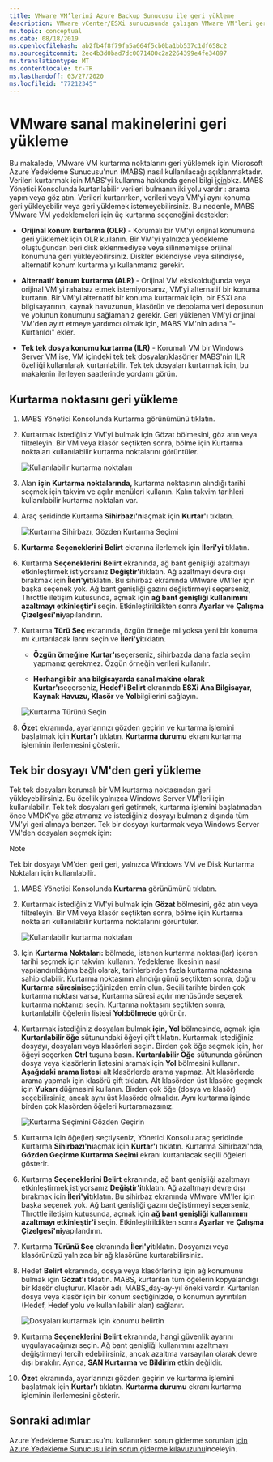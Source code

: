 ```yaml
---
title: VMware VM’lerini Azure Backup Sunucusu ile geri yükleme
description: VMware vCenter/ESXi sunucusunda çalışan VMware VM'leri geri yüklemek için Azure Yedekleme Sunucusu'nı (MABS) kullanın.
ms.topic: conceptual
ms.date: 08/18/2019
ms.openlocfilehash: ab2fb4f8f79fa5a664f5cb0ba1bb537c1df658c2
ms.sourcegitcommit: 2ec4b3d0bad7dc0071400c2a2264399e4fe34897
ms.translationtype: MT
ms.contentlocale: tr-TR
ms.lasthandoff: 03/27/2020
ms.locfileid: "77212345"
---
```

# <a name="restore-vmware-virtual-machines"></a>VMware sanal makinelerini geri yükleme

Bu makalede, VMware VM kurtarma noktalarını geri yüklemek için Microsoft Azure Yedekleme Sunucusu'nun (MABS) nasıl kullanılacağı açıklanmaktadır. Verileri kurtarmak için MABS'yi kullanma hakkında genel bilgi [için](https://docs.microsoft.com/azure/backup/backup-azure-alternate-dpm-server)bkz. MABS Yönetici Konsolunda kurtarılabilir verileri bulmanın iki yolu vardır : arama yapın veya göz atın. Verileri kurtarırken, verileri veya VM'yi aynı konuma geri yükleyebilir veya geri yüklemek istemeyebilirsiniz. Bu nedenle, MABS VMware VM yedeklemeleri için üç kurtarma seçeneğini destekler:

* **Orijinal konum kurtarma (OLR)** - Korumalı bir VM'yi orijinal konumuna geri yüklemek için OLR kullanın. Bir VM'yi yalnızca yedekleme oluştuğundan beri disk eklenmediyse veya silinmemişse orijinal konumuna geri yükleyebilirsiniz. Diskler eklendiyse veya silindiyse, alternatif konum kurtarma yı kullanmanız gerekir.

* **Alternatif konum kurtarma (ALR)** - Orijinal VM eksikolduğunda veya orijinal VM'yi rahatsız etmek istemiyorsanız, VM'yi alternatif bir konuma kurtarın. Bir VM'yi alternatif bir konuma kurtarmak için, bir ESXi ana bilgisayarının, kaynak havuzunun, klasörün ve depolama veri deposunun ve yolunun konumunu sağlamanız gerekir. Geri yüklenen VM'yi orijinal VM'den ayırt etmeye yardımcı olmak için, MABS VM'nin adına "-Kurtarıldı" ekler.

* **Tek tek dosya konumu kurtarma (ILR)** - Korumalı VM bir Windows Server VM ise, VM içindeki tek tek dosyalar/klasörler MABS'nin ILR özelliği kullanılarak kurtarılabilir. Tek tek dosyaları kurtarmak için, bu makalenin ilerleyen saatlerinde yordamı görün.

## <a name="restore-a-recovery-point"></a>Kurtarma noktasını geri yükleme

1. MABS Yönetici Konsolunda Kurtarma görünümünü tıklatın.

2. Kurtarmak istediğiniz VM'yi bulmak için Gözat bölmesini, göz atın veya filtreleyin. Bir VM veya klasör seçtikten sonra, bölme için Kurtarma noktaları kullanılabilir kurtarma noktalarını görüntüler.

    ![Kullanılabilir kurtarma noktaları](./media/restore-azure-backup-server-vmware/recovery-points.png)

3. Alan **için Kurtarma noktalarında,** kurtarma noktasının alındığı tarihi seçmek için takvim ve açılır menüleri kullanın. Kalın takvim tarihleri kullanılabilir kurtarma noktaları var.

4. Araç şeridinde Kurtarma **Sihirbazı'nı**açmak için **Kurtar'ı** tıklatın.

    ![Kurtarma Sihirbazı, Gözden Kurtarma Seçimi](./media/restore-azure-backup-server-vmware/recovery-wizard.png)

5. **Kurtarma Seçeneklerini Belirt** ekranına ilerlemek için **İleri'yi** tıklatın.

6. Kurtarma **Seçeneklerini Belirt** ekranında, ağ bant genişliği azaltmayı etkinleştirmek istiyorsanız **Değiştir'i**tıklatın. Ağ azaltmayı devre dışı bırakmak için **İleri'yi**tıklatın. Bu sihirbaz ekranında VMware VM'ler için başka seçenek yok. Ağ bant genişliği gazını değiştirmeyi seçerseniz, Throttle iletişim kutusunda, açmak için **ağ bant genişliği kullanımını azaltmayı etkinleştir'i** seçin. Etkinleştirildikten sonra **Ayarlar** ve **Çalışma Çizelgesi'ni**yapılandırın.

7. Kurtarma **Türü Seç** ekranında, özgün örneğe mi yoksa yeni bir konuma mı kurtarılacak larını seçin ve **İleri'yi**tıklatın.

     * **Özgün örneğine Kurtar'ı**seçerseniz, sihirbazda daha fazla seçim yapmanız gerekmez. Özgün örneğin verileri kullanılır.

     * **Herhangi bir ana bilgisayarda sanal makine olarak Kurtar'ı**seçerseniz, **Hedef'i Belirt** ekranında **ESXi Ana Bilgisayar, Kaynak Havuzu, Klasör** ve **Yol**bilgilerini sağlayın.

      ![Kurtarma Türünü Seçin](./media/restore-azure-backup-server-vmware/recovery-type.png)

8. **Özet** ekranında, ayarlarınızı gözden geçirin ve kurtarma işlemini başlatmak için **Kurtar'ı** tıklatın. **Kurtarma durumu** ekranı kurtarma işleminin ilerlemesini gösterir.

## <a name="restore-an-individual-file-from-a-vm"></a>Tek bir dosyayı VM'den geri yükleme

Tek tek dosyaları korumalı bir VM kurtarma noktasından geri yükleyebilirsiniz. Bu özellik yalnızca Windows Server VM'leri için kullanılabilir. Tek tek dosyaları geri getirmek, kurtarma işlemini başlatmadan önce VMDK'ya göz atmanız ve istediğiniz dosyayı bulmanız dışında tüm VM'yi geri almaya benzer. Tek bir dosyayı kurtarmak veya Windows Server VM'den dosyaları seçmek için:

>[!NOTE]
>Tek bir dosyayı VM'den geri geri, yalnızca Windows VM ve Disk Kurtarma Noktaları için kullanılabilir.

1. MABS Yönetici Konsolunda **Kurtarma** görünümünü tıklatın.

2. Kurtarmak istediğiniz VM'yi bulmak için **Gözat** bölmesini, göz atın veya filtreleyin. Bir VM veya klasör seçtikten sonra, bölme için Kurtarma noktaları kullanılabilir kurtarma noktalarını görüntüler.

    ![Kullanılabilir kurtarma noktaları](./media/restore-azure-backup-server-vmware/vmware-rp-disk.png)

3. Için **Kurtarma Noktaları:** bölmede, istenen kurtarma noktası(lar) içeren tarihi seçmek için takvimi kullanın. Yedekleme ilkesinin nasıl yapılandırıldığına bağlı olarak, tarihlerbirden fazla kurtarma noktasına sahip olabilir. Kurtarma noktasının alındığı günü seçtikten sonra, doğru **Kurtarma süresini**seçtiğinizden emin olun. Seçili tarihte birden çok kurtarma noktası varsa, Kurtarma süresi açılır menüsünde seçerek kurtarma noktanızı seçin. Kurtarma noktasını seçtikten sonra, kurtarılabilir öğelerin listesi **Yol:bölmede** görünür.

4. Kurtarmak istediğiniz dosyaları bulmak **için, Yol** bölmesinde, açmak için **Kurtarılabilir öğe** sütunundaki öğeyi çift tıklatın. Kurtarmak istediğiniz dosyayı, dosyaları veya klasörleri seçin. Birden çok öğe seçmek için, her öğeyi seçerken **Ctrl** tuşuna basın. **Kurtarılabilir Öğe** sütununda görünen dosya veya klasörlerin listesini aramak için **Yol** bölmesini kullanın. **Aşağıdaki arama listesi** alt klasörlerde arama yapmaz. Alt klasörlerde arama yapmak için klasörü çift tıklatın. Alt klasörden üst klasöre geçmek için **Yukarı** düğmesini kullanın. Birden çok öğe (dosya ve klasör) seçebilirsiniz, ancak aynı üst klasörde olmalıdır. Aynı kurtarma işinde birden çok klasörden öğeleri kurtaramazsınız.

    ![Kurtarma Seçimini Gözden Geçirin](./media/restore-azure-backup-server-vmware/vmware-rp-disk-ilr-2.png)

5. Kurtarma için öğe(ler) seçtiyseniz, Yönetici Konsolu araç şeridinde Kurtarma **Sihirbazı'nı**açmak için **Kurtar'ı** tıklatın. Kurtarma Sihirbazı'nda, **Gözden Geçirme Kurtarma Seçimi** ekranı kurtarılacak seçili öğeleri gösterir.

6. Kurtarma **Seçeneklerini Belirt** ekranında, ağ bant genişliği azaltmayı etkinleştirmek istiyorsanız **Değiştir'i**tıklatın. Ağ azaltmayı devre dışı bırakmak için **İleri'yi**tıklatın. Bu sihirbaz ekranında VMware VM'ler için başka seçenek yok. Ağ bant genişliği gazını değiştirmeyi seçerseniz, Throttle iletişim kutusunda, açmak için **ağ bant genişliği kullanımını azaltmayı etkinleştir'i** seçin. Etkinleştirildikten sonra **Ayarlar** ve **Çalışma Çizelgesi'ni**yapılandırın.
7. Kurtarma **Türünü Seç** ekranında **İleri'yi**tıklatın. Dosyanızı veya klasörünüzü yalnızca bir ağ klasörüne kurtarabilirsiniz.
8. Hedef **Belirt** ekranında, dosya veya klasörleriniz için ağ konumunu bulmak için **Gözat'ı** tıklatın. MABS, kurtarılan tüm öğelerin kopyalandığı bir klasör oluşturur. Klasör adı, MABS_day-ay-yıl öneki vardır. Kurtarılan dosya veya klasör için bir konum seçtiğinizde, o konumun ayrıntıları (Hedef, Hedef yolu ve kullanılabilir alan) sağlanır.

    ![Dosyaları kurtarmak için konumu belirtin](./media/restore-azure-backup-server-vmware/specify-destination.png)

9. Kurtarma **Seçeneklerini Belirt** ekranında, hangi güvenlik ayarını uygulayacağınızı seçin. Ağ bant genişliği kullanımını azaltmayı değiştirmeyi tercih edebilirsiniz, ancak azaltma varsayılan olarak devre dışı bırakılır. Ayrıca, **SAN Kurtarma** ve **Bildirim** etkin değildir.
10. **Özet** ekranında, ayarlarınızı gözden geçirin ve kurtarma işlemini başlatmak için **Kurtar'ı** tıklatın. **Kurtarma durumu** ekranı kurtarma işleminin ilerlemesini gösterir.

## <a name="next-steps"></a>Sonraki adımlar

Azure Yedekleme Sunucusu'nu kullanırken sorun giderme sorunları [için Azure Yedekleme Sunucusu için sorun giderme kılavuzunu](./backup-azure-mabs-troubleshoot.md)inceleyin.
